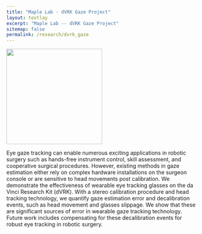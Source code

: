 ```yaml
---
title: "Maple Lab - dVRK Gaze Project"
layout: textlay
excerpt: "Maple Lab -- dVRK Gaze Project"
sitemap: false
permalink: /research/dvrk_gaze
---
```

<img src="{{ site.url }}{{ site.baseurl }}/images/researchpic/dvrk_gaze.png" style="width: 250px">

Eye gaze tracking can enable numerous exciting applications in robotic surgery such as hands-free instrument control, skill assessment, and cooperative surgical procedures. However, existing methods in gaze estimation either rely on complex hardware installations on the surgeon console or are sensitive to head movements post calibration. We demonstrate the effectiveness of wearable eye tracking glasses on the da Vinci Research Kit (dVRK). With a stereo calibration procedure and head tracking technology, we quantify gaze estimation error and decalibration events, such as head movement and glasses slippage. We show that these are significant sources of error in wearable gaze tracking technology. Future work includes compensating for these decalibration events for robust eye tracking in robotic surgery. 